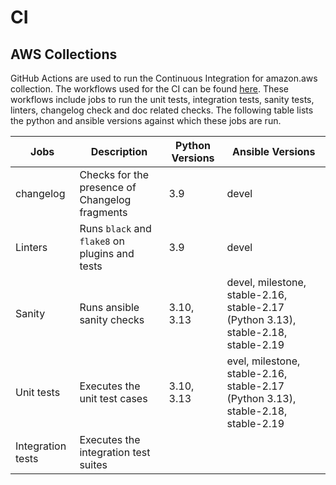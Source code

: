 # CI

## AWS Collections

GitHub Actions are used to run the Continuous Integration for amazon.aws collection. The workflows used for the CI can be found [here](https://github.com/ansible-collections/amazon.aws/tree/stable-10/.github/workflows). These workflows include jobs to run the unit tests, integration tests, sanity tests, linters, changelog check and doc related checks. The following table lists the python and ansible versions against which these jobs are run.

| Jobs | Description | Python Versions | Ansible Versions |
| ------ |-------| ------ | -----------|
| changelog |Checks for the presence of Changelog fragments | 3.9 | devel |
| Linters | Runs `black` and `flake8` on plugins and tests | 3.9 | devel |
| Sanity | Runs ansible sanity checks | 3.10, 3.13 | devel, milestone, stable-2.16, stable-2.17 (Python 3.13), stable-2.18, stable-2.19 |
| Unit tests | Executes the unit test cases | 3.10, 3.13 | evel, milestone, stable-2.16, stable-2.17 (Python 3.13), stable-2.18, stable-2.19 |
| Integration tests | Executes the integration test suites| <TBA> | <TBA> |
